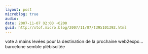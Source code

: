 ```yaml
---
layout: post
microblog: true
audio: 
date: 2007-11-07 02:00 +0200
guid: http://xtof.micro.blog/2007/11/07/t395101392.html
---
```

vote à mains levées pour la destination de la prochaine web2expo... barcelone semble plébiscitée
